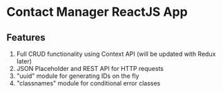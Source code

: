 # Contact Manager ReactJS App

## Features
1. Full CRUD functionality using Context API (will be updated with Redux later)
2. JSON Placeholder and REST API for HTTP requests
3. "uuid" module for generating IDs on the fly
4. "classnames" module for conditional error classes
